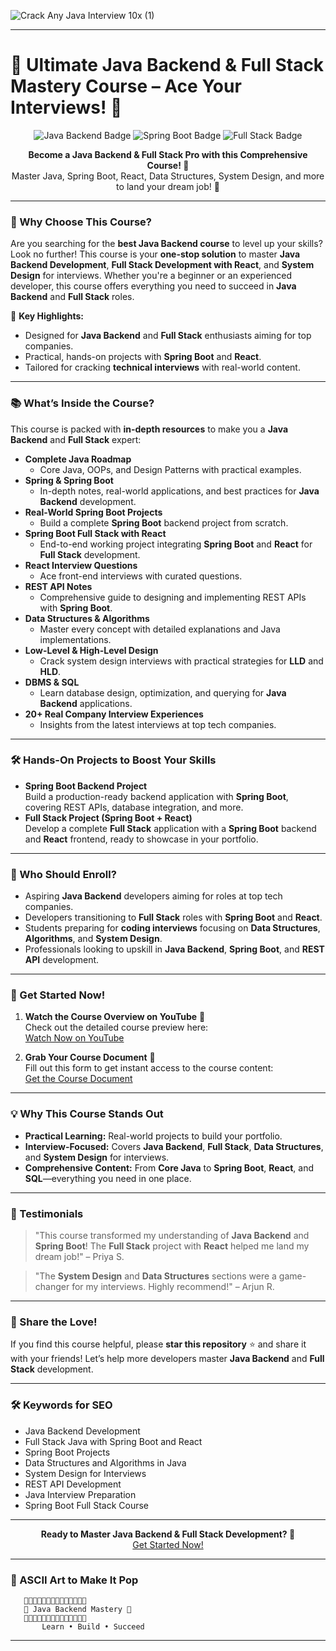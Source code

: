 ![Crack Any Java Interview 10x (1)](https://github.com/user-attachments/assets/666dd1a3-9ec0-4720-ac92-24f9a6dbbb2b)

---
# 🚀 Ultimate Java Backend & Full Stack Mastery Course – Ace Your Interviews! 🚀

<p align="center">
  <img src="https://img.shields.io/badge/Java-Backend-%23FF5733.svg?style=for-the-badge&logo=java&logoColor=white" alt="Java Backend Badge">
  <img src="https://img.shields.io/badge/Spring-Boot-%236DB33F.svg?style=for-the-badge&logo=spring&logoColor=white" alt="Spring Boot Badge">
  <img src="https://img.shields.io/badge/Full-Stack-%2300C4B4.svg?style=for-the-badge&logo=react&logoColor=white" alt="Full Stack Badge">
</p>

<p align="center">
  <strong>Become a Java Backend & Full Stack Pro with this Comprehensive Course! 🌟</strong><br>
  Master Java, Spring Boot, React, Data Structures, System Design, and more to land your dream job! 💼
</p>

---

### 🎉 Why Choose This Course?

Are you searching for the **best Java Backend course** to level up your skills? Look no further! This course is your **one-stop solution** to master **Java Backend Development**, **Full Stack Development with React**, and **System Design** for interviews. Whether you're a beginner or an experienced developer, this course offers everything you need to succeed in **Java Backend** and **Full Stack** roles.

🌟 **Key Highlights:**
- Designed for **Java Backend** and **Full Stack** enthusiasts aiming for top companies.
- Practical, hands-on projects with **Spring Boot** and **React**.
- Tailored for cracking **technical interviews** with real-world content.

---

### 📚 What’s Inside the Course?

This course is packed with **in-depth resources** to make you a **Java Backend** and **Full Stack** expert:

- **Complete Java Roadmap**  
  - Core Java, OOPs, and Design Patterns with practical examples.
- **Spring & Spring Boot**  
  - In-depth notes, real-world applications, and best practices for **Java Backend** development.
- **Real-World Spring Boot Projects**  
  - Build a complete **Spring Boot** backend project from scratch.
- **Spring Boot Full Stack with React**  
  - End-to-end working project integrating **Spring Boot** and **React** for **Full Stack** development.
- **React Interview Questions**  
  - Ace front-end interviews with curated questions.
- **REST API Notes**  
  - Comprehensive guide to designing and implementing REST APIs with **Spring Boot**.
- **Data Structures & Algorithms**  
  - Master every concept with detailed explanations and Java implementations.
- **Low-Level & High-Level Design**  
  - Crack system design interviews with practical strategies for **LLD** and **HLD**.
- **DBMS & SQL**  
  - Learn database design, optimization, and querying for **Java Backend** applications.
- **20+ Real Company Interview Experiences**  
  - Insights from the latest interviews at top tech companies.

---

### 🛠️ Hands-On Projects to Boost Your Skills

- **Spring Boot Backend Project**  
  Build a production-ready backend application with **Spring Boot**, covering REST APIs, database integration, and more.
- **Full Stack Project (Spring Boot + React)**  
  Develop a complete **Full Stack** application with a **Spring Boot** backend and **React** frontend, ready to showcase in your portfolio.

---

### 🎯 Who Should Enroll?

- Aspiring **Java Backend** developers aiming for roles at top tech companies.
- Developers transitioning to **Full Stack** roles with **Spring Boot** and **React**.
- Students preparing for **coding interviews** focusing on **Data Structures**, **Algorithms**, and **System Design**.
- Professionals looking to upskill in **Java Backend**, **Spring Boot**, and **REST API** development.

---

### 🔗 Get Started Now!

1. **Watch the Course Overview on YouTube** 🎥  
   Check out the detailed course preview here:  
   [Watch Now on YouTube](https://youtu.be/Tzp7lzG1qQE?si=upxsyssZuWrKWtEe)

2. **Grab Your Course Document** 📄  
   Fill out this form to get instant access to the course content:  
   [Get the Course Document](https://forms.gle/WPUpqdr5s5zWZgRW9)

---

### 💡 Why This Course Stands Out

- **Practical Learning:** Real-world projects to build your portfolio.
- **Interview-Focused:** Covers **Java Backend**, **Full Stack**, **Data Structures**, and **System Design** for interviews.
- **Comprehensive Content:** From **Core Java** to **Spring Boot**, **React**, and **SQL**—everything you need in one place.

---

### 🌟 Testimonials

> "This course transformed my understanding of **Java Backend** and **Spring Boot**! The **Full Stack** project with **React** helped me land my dream job!" – Priya S.

> "The **System Design** and **Data Structures** sections were a game-changer for my interviews. Highly recommend!" – Arjun R.

---

### 📢 Share the Love!

If you find this course helpful, please **star this repository** ⭐ and share it with your friends! Let’s help more developers master **Java Backend** and **Full Stack** development.

---

### 🛠️ Keywords for SEO

- Java Backend Development
- Full Stack Java with Spring Boot and React
- Spring Boot Projects
- Data Structures and Algorithms in Java
- System Design for Interviews
- REST API Development
- Java Interview Preparation
- Spring Boot Full Stack Course

---

<p align="center">
  <strong>Ready to Master Java Backend & Full Stack Development? 🚀</strong><br>
  <a href="https://forms.gle/WPUpqdr5s5zWZgRW9">Get Started Now!</a>
</p>

---

### 🎈 ASCII Art to Make It Pop

```
   🌟🌟🌟🌟🌟🌟🌟🌟🌟🌟🌟🌟🌟🌟
   🚀 Java Backend Mastery 🚀
   🌟🌟🌟🌟🌟🌟🌟🌟🌟🌟🌟🌟🌟🌟
       Learn • Build • Succeed
```

---
